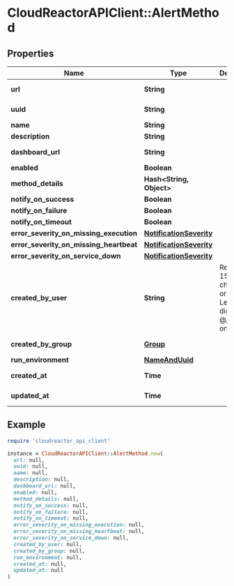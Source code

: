 # CloudReactorAPIClient::AlertMethod

## Properties

| Name | Type | Description | Notes |
| ---- | ---- | ----------- | ----- |
| **url** | **String** |  | [optional][readonly] |
| **uuid** | **String** |  | [optional][readonly] |
| **name** | **String** |  |  |
| **description** | **String** |  | [optional] |
| **dashboard_url** | **String** |  | [optional][readonly] |
| **enabled** | **Boolean** |  | [optional] |
| **method_details** | **Hash&lt;String, Object&gt;** |  | [optional][readonly] |
| **notify_on_success** | **Boolean** |  | [optional] |
| **notify_on_failure** | **Boolean** |  | [optional] |
| **notify_on_timeout** | **Boolean** |  | [optional] |
| **error_severity_on_missing_execution** | [**NotificationSeverity**](NotificationSeverity.md) |  | [optional] |
| **error_severity_on_missing_heartbeat** | [**NotificationSeverity**](NotificationSeverity.md) |  | [optional] |
| **error_severity_on_service_down** | [**NotificationSeverity**](NotificationSeverity.md) |  | [optional] |
| **created_by_user** | **String** | Required. 150 characters or fewer. Letters, digits and @/./+/-/_ only. | [optional][readonly] |
| **created_by_group** | [**Group**](Group.md) |  | [optional][readonly] |
| **run_environment** | [**NameAndUuid**](NameAndUuid.md) |  | [optional] |
| **created_at** | **Time** |  | [optional][readonly] |
| **updated_at** | **Time** |  | [optional][readonly] |

## Example

```ruby
require 'cloudreactor_api_client'

instance = CloudReactorAPIClient::AlertMethod.new(
  url: null,
  uuid: null,
  name: null,
  description: null,
  dashboard_url: null,
  enabled: null,
  method_details: null,
  notify_on_success: null,
  notify_on_failure: null,
  notify_on_timeout: null,
  error_severity_on_missing_execution: null,
  error_severity_on_missing_heartbeat: null,
  error_severity_on_service_down: null,
  created_by_user: null,
  created_by_group: null,
  run_environment: null,
  created_at: null,
  updated_at: null
)
```


